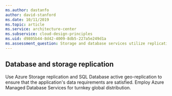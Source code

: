```yaml
---
ms.author: dastanfo
author: david-stanford
ms.date: 10/11/2019
ms.topic: article
ms.service: architecture-center
ms.subservice: cloud-design-principles
ms.uid: d9805b44-8d42-4009-8db5-227a5e249d1a
ms.assessment_question: Storage and database services utilize replication
---
```

## Database and storage replication

Use Azure Storage replication and SQL Database active geo-replication to ensure that the application's data requirements are satisfied. Employ Azure Managed Database Services for turnkey global distribution.
